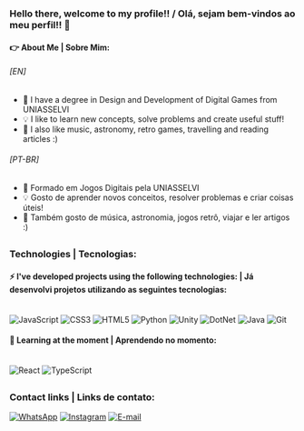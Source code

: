 ### Hello there, welcome to my profile!! / Olá, sejam bem-vindos ao meu perfil!! 👋

#### :point_right: About Me | Sobre Mim:

###### [EN]

- 🌱 I have a degree in Design and Development of Digital Games from UNIASSELVI
- 💡 I like to learn new concepts, solve problems and create useful stuff!
- 💬 I also like music, astronomy, retro games, travelling and reading articles :)

###### [PT-BR]

- 🌱 Formado em Jogos Digitais pela UNIASSELVI
- 💡 Gosto de aprender novos conceitos, resolver problemas e criar coisas úteis!
- 💬 Também gosto de música, astronomia, jogos retrô, viajar e ler artigos :)

##

### Technologies | Tecnologias:

#### ⚡ I've developed projects using the following technologies: | Já desenvolvi projetos utilizando as seguintes tecnologias:

<div style="display: inline_block"><br>
  <img alt="JavaScript" src="https://img.shields.io/badge/JavaScript-323330?style=for-the-badge&logo=javascript&logoColor=F7DF1E">
  <img alt="CSS3" src="https://img.shields.io/badge/CSS3-1572B6?style=for-the-badge&logo=css3&logoColor=white">
  <img alt="HTML5" src="https://img.shields.io/badge/HTML5-E34C26?style=for-the-badge&logo=html5&logoColor=white">
  <img alt="Python" src="https://img.shields.io/badge/Python-14354C?style=for-the-badge&logo=python&logoColor=white">
  <img alt="Unity" src="https://img.shields.io/badge/Unity-100000?style=for-the-badge&logo=unity&logoColor=white">
  <img alt="DotNet" src="https://img.shields.io/badge/.NET-5C2D91?style=for-the-badge&logo=.net&logoColor=white">
  <img alt="Java" src="https://img.shields.io/badge/java-%23ED8B00.svg?style=for-the-badge&logo=openjdk&logoColor=white">
  <img alt="Git" src="https://img.shields.io/badge/Git-F1502F?style=for-the-badge&logo=git&logoColor=white">
</div>

#### 🔭 Learning at the moment | Aprendendo no momento: 

<div style="display: inline_block"><br>
  <img alt="React"src="https://img.shields.io/badge/React-20232A?style=for-the-badge&logo=react&logoColor=61DAFB">
  <img alt="TypeScript" src="https://img.shields.io/badge/TypeScript-007ACC?style=for-the-badge&logo=typescript&logoColor=white">
</div>

##

### Contact links | Links de contato:
  
<div> 
  <a href="https://api.whatsapp.com/send?phone=5548984206403" target="_blank"><img alt="WhatsApp" src="https://img.shields.io/badge/WhatsApp-2BB35E?style=for-the-badge&logo=whatsapp&logoColor=white" target="_blank"></a>
  <a href="https://instagram.com/luisedupacheco?utm_medium=copy_link" target="_blank"><img alt="Instagram" src="https://img.shields.io/badge/Instagram-B91253?style=for-the-badge&logo=instagram&logoColor=white" target="_blank"></a>
  <a href = "mailto:luisedupacheco@hotmail.com"><img alt="E-mail" src="https://img.shields.io/badge/-Gmail-D51007?style=for-the-badge&logo=gmail&logoColor=white" target="_blank">
  </a>
</div>
